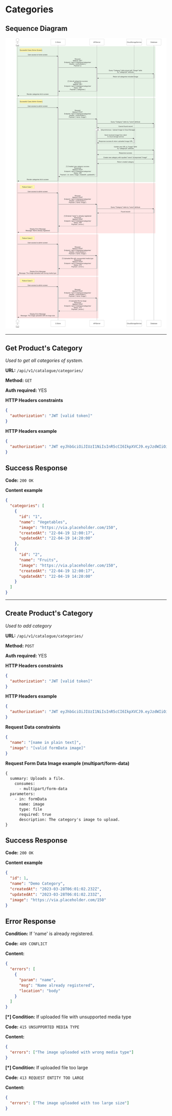 # Categories

## Sequence Diagram

![image info](./assets/categories.png)

---

## Get Product's Category

_Used to get all categories of system._

**URL:** `/api/v1/catalogue/categories/`

**Method:** `GET`

**Auth required:** YES

**HTTP Headers constraints**

```json
{
  "authorization": "JWT [valid token]"
}
```

**HTTP Headers example**

```json
{
  "authorization": "JWT eyJhbGciOiJIUzI1NiIsInR5cCI6IkpXVCJ9.eyJzdWIiOiIxMjM0NTY3ODkwIiwibmFtZSI6IkpvaG4gRG9lIiwiaWF0IjoxNTE2MjM5MDIyfQ.SflKxwRJSMeKKF2QT4fwpMeJf36POk6yJV_adQssw5c"
}
```

## Success Response

**Code:** `200 OK`

**Content example**

```json
{
  "categories": [
    {
      "id": "1",
      "name": "Vegetables",
      "image": "https://via.placeholder.com/150",
      "createdAt": "22-04-19 12:00:17",
      "updatedAt": "22-04-19 14:20:00"
    },
    {
      "id": "2",
      "name": "Fruits",
      "image": "https://via.placeholder.com/150",
      "createdAt": "22-04-19 12:00:17",
      "updatedAt": "22-04-19 14:20:00"
    }
  ]
}
```

---

## Create Product's Category

_Used to add category_

**URL:** `/api/v1/catalogue/categories/`

**Method:** `POST`

**Auth required:** YES

**HTTP Headers constraints**

```json
{
  "authorization": "JWT [valid token]"
}
```

**HTTP Headers example**

```json
{
  "authorization": "JWT eyJhbGciOiJIUzI1NiIsInR5cCI6IkpXVCJ9.eyJzdWIiOiIxMjM0NTY3ODkwIiwibmFtZSI6IkpvaG4gRG9lIiwiaWF0IjoxNTE2MjM5MDIyfQ.SflKxwRJSMeKKF2QT4fwpMeJf36POk6yJV_adQssw5c"
}
```

**Request Data constraints**

```json
{
  "name": "[name in plain text]",
  "image": "[valid formData image]"
}
```

**Request Form Data Image example (multipart/form-data)**

```
{
  summary: Uploads a file.
    consumes:
      - multipart/form-data
  parameters:
    - in: formData
      name: image
      type: file
      required: true
      description: The category's image to upload.
}
```

## Success Response

**Code:** `200 OK`

**Content example**

```json
{
  "id": 1,
  "name": "Demo Category",
  "createdAt": "2023-03-28T06:01:02.232Z",
  "updatedAt": "2023-03-28T06:01:02.233Z",
  "image": "https://via.placeholder.com/150"
}
```

## Error Response

**Condition:** If 'name' is already registered.

**Code:** `409 CONFLICT`

**Content:**

```json
{
  "errors": [
    {
      "param": "name",
      "msg": "Name already registered",
      "location": "body"
    }
  ]
}
```

**[*] Condition:** If uploaded file with unsupported media type

**Code:** `415 UNSUPPORTED MEDIA TYPE`

**Content:**

```json
{
  "errors": ["The image uploaded with wrong media type"]
}
```

**[*] Condition:** If uploaded file too large

**Code:** `413 REQUEST ENTITY TOO LARGE`

**Content:**

```json
{
  "errors": ["The image uploaded with too large size"]
}
```
